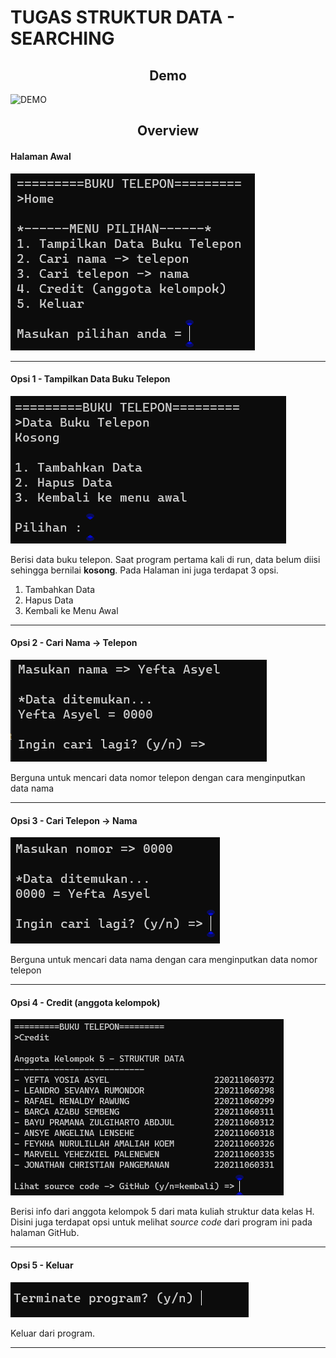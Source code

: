 # TUGAS STRUKTUR DATA - SEARCHING
<div align="center">
<h2>Demo</h2>
</div>

![DEMO](/ignore-this/demo.gif)

<div align="center">
<h2>Overview</h2>
</div>

<h4>Halaman Awal</h4>

![Alt text](/ignore-this/image.png)

<hr>

<h4>Opsi 1 - Tampilkan Data Buku Telepon</h4>

![opsi1](/ignore-this/op1.png)

<p>
Berisi data buku telepon. Saat program pertama kali di run, data belum diisi sehingga bernilai <b>kosong</b>. Pada Halaman ini juga terdapat 3 opsi.
</p>


<ol>
    <li>Tambahkan Data</li>
    <li>Hapus Data</li>
    <li>Kembali ke Menu Awal</li>
</ol>

<hr>

<h4>Opsi 2 - Cari Nama -> Telepon</h4>

![opsi2](ignore-this/op2.png)

<p>
Berguna untuk mencari data nomor telepon dengan cara menginputkan data nama
</p>

<hr>

<h4>Opsi 3 - Cari Telepon -> Nama</h4>

![opsi3](/ignore-this/op3.png)

<p>
Berguna untuk mencari data nama dengan cara menginputkan  data nomor telepon
</p>

<hr>

<h4>Opsi 4 - Credit (anggota kelompok)</h4>

![opsi4](/ignore-this/op4.png)

<p>
Berisi info dari anggota kelompok 5 dari mata kuliah struktur data kelas H. Disini juga terdapat opsi untuk melihat <i>source code</i> dari program ini pada halaman GitHub.
</p>

<hr>


<h4>Opsi 5 - Keluar</h4>

![opsi5](/ignore-this/op5.png)

<p>
Keluar dari program.
</p>

<hr>